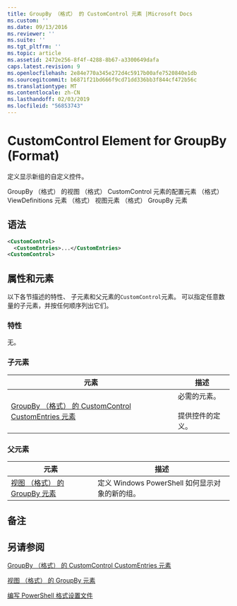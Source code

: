 ```yaml
---
title: GroupBy （格式） 的 CustomControl 元素 |Microsoft Docs
ms.custom: ''
ms.date: 09/13/2016
ms.reviewer: ''
ms.suite: ''
ms.tgt_pltfrm: ''
ms.topic: article
ms.assetid: 2472e256-8f4f-4288-8b67-a3300649dafa
caps.latest.revision: 9
ms.openlocfilehash: 2e84e770a345e272d4c5917b00afe7520840e1db
ms.sourcegitcommit: b6871f21bd666f9cd71dd336bb3f844cf472b56c
ms.translationtype: MT
ms.contentlocale: zh-CN
ms.lasthandoff: 02/03/2019
ms.locfileid: "56853743"
---
```

# <a name="customcontrol-element-for-groupby-format"></a>CustomControl Element for GroupBy (Format)

定义显示新组的自定义控件。

GroupBy （格式） 的视图 （格式） CustomControl 元素的配置元素 （格式） ViewDefinitions 元素 （格式） 视图元素 （格式） GroupBy 元素

## <a name="syntax"></a>语法

```xml
<CustomControl>
  <CustomEntries>...</CustomEntries>
<CustomControl>
```

## <a name="attributes-and-elements"></a>属性和元素

以下各节描述的特性、 子元素和父元素的`CustomControl`元素。 可以指定任意数量的子元素，并按任何顺序列出它们。

### <a name="attributes"></a>特性

无。

### <a name="child-elements"></a>子元素

|元素|描述|
|-------------|-----------------|
|[GroupBy （格式） 的 CustomControl CustomEntries 元素](./customentries-element-for-customcontrol-for-groupby-format.md)|必需的元素。<br /><br /> 提供控件的定义。|

### <a name="parent-elements"></a>父元素

|元素|描述|
|-------------|-----------------|
|[视图 （格式） 的 GroupBy 元素](./groupby-element-for-view-format.md)|定义 Windows PowerShell 如何显示对象的新的组。|

## <a name="remarks"></a>备注

## <a name="see-also"></a>另请参阅

[GroupBy （格式） 的 CustomControl CustomEntries 元素](./customentries-element-for-customcontrol-for-groupby-format.md)

[视图 （格式） 的 GroupBy 元素](./groupby-element-for-view-format.md)

[编写 PowerShell 格式设置文件](./writing-a-powershell-formatting-file.md)
